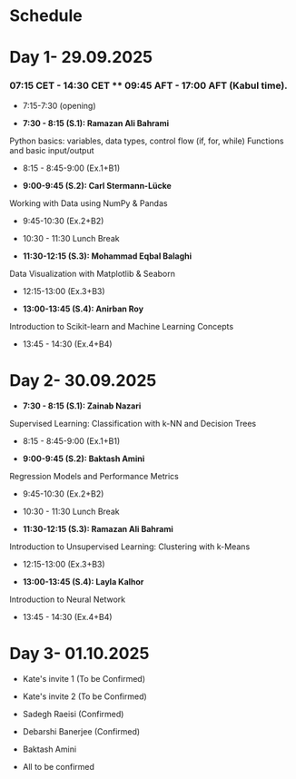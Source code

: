 # Schedule
# Day 1- 29.09.2025

### 07:15 CET  - 14:30 CET ** 09:45 AFT - 17:00 AFT (Kabul time).
- 7:15-7:30 (opening)


- **7:30 - 8:15 (S.1): Ramazan Ali Bahrami**

Python basics: variables, data types, control flow (if, for, while)
Functions and basic input/output

- 8:15 - 8:45-9:00 (Ex.1+B1)


- **9:00-9:45 (S.2): Carl Stermann-Lücke**

Working with Data using NumPy & Pandas
- 9:45-10:30 (Ex.2+B2)

- 10:30 - 11:30 Lunch Break


- **11:30-12:15 (S.3): Mohammad Eqbal Balaghi**

Data Visualization with Matplotlib & Seaborn
- 12:15-13:00 (Ex.3+B3)


- **13:00-13:45 (S.4): Anirban Roy**

 Introduction to Scikit-learn and Machine Learning Concepts
- 13:45 - 14:30 (Ex.4+B4)


# Day 2- 30.09.2025


- **7:30 - 8:15 (S.1): Zainab Nazari**

Supervised Learning: Classification with k-NN and Decision Trees
- 8:15 - 8:45-9:00 (Ex.1+B1)

- **9:00-9:45 (S.2): Baktash Amini**

Regression Models and Performance Metrics
- 9:45-10:30 (Ex.2+B2)

- 10:30 - 11:30 Lunch Break

- **11:30-12:15 (S.3): Ramazan Ali Bahrami**

Introduction to Unsupervised Learning: Clustering with k-Means
- 12:15-13:00 (Ex.3+B3)

- **13:00-13:45 (S.4): Layla Kalhor**

Introduction to Neural Network
- 13:45 - 14:30 (Ex.4+B4)



# Day 3- 01.10.2025

- Kate's invite 1 (To be Confirmed)

- Kate's invite 2 (To be Confirmed)

- Sadegh Raeisi (Confirmed)

- Debarshi Banerjee (Confirmed)

- Baktash Amini

-  All to be confirmed
